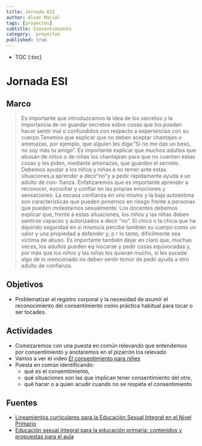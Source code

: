 ```yaml
---
title: Jornada ESI
author: Alvar Maciel
tags: [proyectos]
subtitle: Consentimiento
category:  proyectos
published: true
---
```

* TOC
{:toc}

# Jornada ESI


## Marco

> Es importante que introduzcamos la idea de los secretos y la importancia de no guardar secretos sobre cosas que los puedan hacer sentir mal o confundidos con respecto a experiencias con su cuerpo.Tenemos que explicar que no deben aceptar chantajes o amenazas, por ejemplo, que alguien les diga:“Si no me das un beso,
> no soy más tu amigo”.
> Es importante explicar que muchos adultos que abusan de niños o de niñas los chantajean para que no cuenten estas cosas y les piden, mediante amenazas, que guarden el secreto. Debemos ayudar a los niños y niñas a no temer ante estas situaciones,a aprender a decir“no”y a pedir rápidamente ayuda a un adulto de con-
> fianza. Enfatizaremos que es importante aprender a reconocer, escuchar y confiar en las propias emociones y sensaciones. La escasa confianza en uno mismo y la baja autoestima son características que pueden ponernos en riesgo frente a personas que pueden molestarnos sexualmente. Los docentes debemos explicar que, frente a estas situaciones, los niños y las niñas deben sentirse capaces y autorizados a decir “no”. El chico o la chica
> que ha  dquirido seguridad en sí mismo/a percibe también su cuerpo como un valor y una propiedad a defender y, p r lo tanto, difícilmente sea víctima de abuso.
> Es importante también dejar en claro que, muchas veces, los adultos pueden eq ivocarse y pedir cosas equivocadas y, por más que los niños y las niñas los quieran mucho, si les sucede algo de lo mencionado no deben sentir temor de pedir ayuda a otro adulto de confianza.


## Objetivos

-   Problematizar el registro corporal y la necesidad de asumir el reconocimiento del consentimiento como práctica habitual para tocar o ser tocades.


## Actividades

-   Comezaremos con una puesta en común relevando que entendemos por consentimiento y anotaremos en el pizarrón los relevado
-   Vamos a ver el video [El consentimiento para niñes](https://www.youtube.com/watch?v=qhKoCFQ3Yog)
-   Puesta en común identificando:
    -   qué es el consemtimiento,
    -   qué situaciones son las que implican tener consentimiento del otre,
    -   qué hacer o a quien acudir cuando no se respeta el consentimiento


## Fuentes

-   [Lineamientos curriculares para la Educación Sexual Integral en el Nivel Primario]({{site.baseurl}}/assets/docs/educ-sexual-np.pdf)
-   [Educación sexual integral para la educación primaria: contenidos y propuestas para el aula]({{site.baseurl}}/assets/docs/esi_primaria.pdf)


